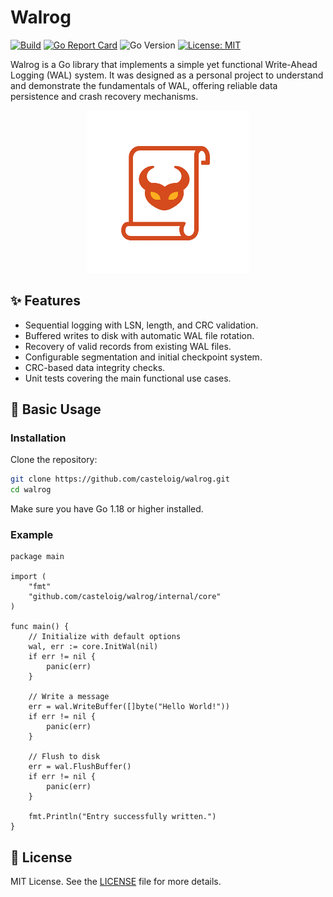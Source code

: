 # Walrog

[![Build](https://github.com/casteloig/walrog/actions/workflows/main.yaml/badge.svg?branch=main)](https://github.com/casteloig/walrog/actions)
[![Go Report Card](https://goreportcard.com/badge/github.com/casteloig/walrog)](https://goreportcard.com/report/github.com/casteloig/walrog)
![Go Version](https://img.shields.io/badge/go-1.18+-blue)
[![License: MIT](https://img.shields.io/badge/license-MIT-blue.svg)](LICENSE)


Walrog is a Go library that implements a simple yet functional Write-Ahead Logging (WAL) system. It was designed as a personal project to understand and demonstrate the fundamentals of WAL, offering reliable data persistence and crash recovery mechanisms.

<div align="center">
  <img src="assets/images/walrog.png" width="260" alt="Walrog Logo" />
</div>

## ✨ Features

- Sequential logging with LSN, length, and CRC validation.
- Buffered writes to disk with automatic WAL file rotation.
- Recovery of valid records from existing WAL files.
- Configurable segmentation and initial checkpoint system.
- CRC-based data integrity checks.
- Unit tests covering the main functional use cases.

## 🚀 Basic Usage

### Installation

Clone the repository:

```bash
git clone https://github.com/casteloig/walrog.git
cd walrog
```

Make sure you have Go 1.18 or higher installed.

### Example

```golang
package main

import (
	"fmt"
	"github.com/casteloig/walrog/internal/core"
)

func main() {
	// Initialize with default options
	wal, err := core.InitWal(nil)
	if err != nil {
		panic(err)
	}

	// Write a message
	err = wal.WriteBuffer([]byte("Hello World!"))
	if err != nil {
		panic(err)
	}

	// Flush to disk
	err = wal.FlushBuffer()
	if err != nil {
		panic(err)
	}

	fmt.Println("Entry successfully written.")
}
```

## 📄 License

MIT License. See the [LICENSE](LICENSE) file for more details.